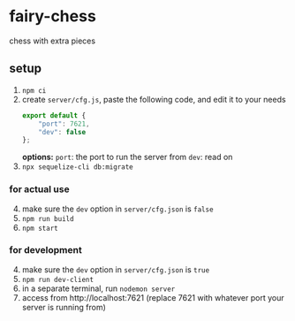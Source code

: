 # fairy-chess
chess with extra pieces

## setup

1. `npm ci`
1. create `server/cfg.js`, paste the following code, and edit it to your needs
    ```js
    export default {
        "port": 7621,
        "dev": false
    };
    ```
    **options:**
    `port`: the port to run the server from
    `dev`: read on
1. `npx sequelize-cli db:migrate`

### for actual use
4. make sure the `dev` option in `server/cfg.json` is `false`
1. `npm run build`
1. `npm start`


### for development
4. make sure the `dev` option in `server/cfg.json` is `true`
1. `npm run dev-client`
1. in a separate terminal, run `nodemon server`
1. access from http://localhost:7621 (replace 7621 with whatever port your server is running from)